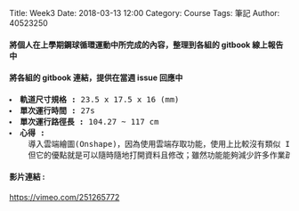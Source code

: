 Title: Week3
Date: 2018-03-13 12:00
Category: Course
Tags: 筆記
Author: 40523250

<h4>將個人在上學期鋼球循環運動中所完成的內容，整理到各組的 gitbook 線上報告中</h4>
<h4>將各組的 gitbook 連結，提供在當週 issue 回應中</h4>

<!-- PELICAN_END_SUMMARY -->

<pre>
<li><b>軌道尺寸規格 : </b>23.5 x 17.5 x 16 (mm)
<li><b>單次運行時間 : </b>27s
<li><b>單次運行路徑長 : </b>104.27 ~ 117 cm
<li><b>心得 :</b>
    導入雲端繪圖(Onshape)，因為使用雲端存取功能，使用上比較沒有類似 Inventor & Slideworld 的功能以及即時存取好，<br>    但它的優點就是可以隨時隨地打開資料且修改；雖然功能能夠減少許多作業疏失，但我覺得 V-rep 在操作方面分劃太粗略。
</pre>

<h4>影片連結 :</h4> <a href="https://vimeo.com/251265772">https://vimeo.com/251265772 </a>
<section data-markdown>
    <script type="text/template">
        <iframe src="https://vimeo.com/251265772" width="640" height="492" frameborder="0" webkitallowfullscreen mozallowfullscreen allowfullscreen></iframe>
    </script>
</section>